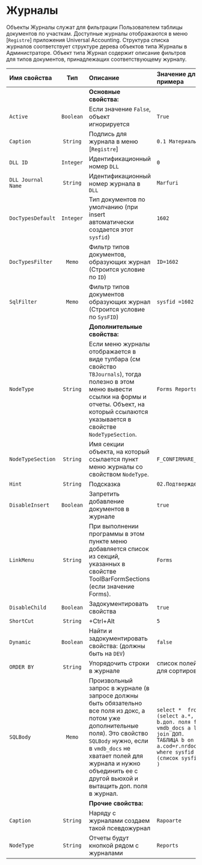 # Журналы

Объекты Журналы служат для фильтрации Пользователем таблицы документов по участкам. Доступные журналы отображаются в меню \[`Registre`\] приложения Universal Accounting. Структура списка журналов соответствует структуре дерева объектов типа Журналы в Администраторе. Объект типа Журнал содержит описание фильтров для типов документов, принадлежащих соответствующему журналу.

| **Имя свойства** | **Тип** | **Описание** | **Значение для примера** |
| :--- | :---: | :--- | :--- |
|  |  | **Основные свойства:** |  |
| `Active` | `Boolean` | Если значение `False`, объект игнорируется | `True` |
| `Caption` | `String` | Подпись для журнала в меню \[`Registre`\] | `0.1 Материалы` |
| `DLL ID` | `Integer` | Идентификационный номер `DLL` | `0` |
| `DLL Journal Name` | `String` | Идентификационный номер журнала в `DLL` | `Marfuri` |
| `DocTypesDefault` | `Integer` | Тип документов по умолчанию \(при insert автоматически создается этот `sysfid`\) | `1602` |
| `DocTypesFilter` | `Memo` | Фильтр типов документов, образующих журнал \(Строится условие по `ID`\) | `ID=1602` |
| `SqlFilter` | `Memo` | Фильтр типов документов образующих журнал \(Строится условие по `SysFID`\) | `sysfid =1602` |
|  |  | **Дополнительные свойства:** |  |
| `NodeType` | `String` | Если меню журналы отображается в виде тулбара \(см свойство `TBJournals`\), тогда полезно в этом меню вывести ссылки на формы и отчеты. Объект, на который ссылаются указывается в  свойстве `NodeTypeSection`. | `Forms Reports` |
| `NodeTypeSection` | `String` | Имя секции объекта, на который ссылается пункт меню журналы со свойством `NodeType`. | `F_CONFIRMARE_O` |
| `Hint` | `String` | Подсказка | `02.Подтверждение` |
| `DisableInsert` | `Boolean` | Запретить добавление документов в журнале | `true` |
| `LinkMenu` | `String` | При выполнении программы в этом пункте меню добавляется список из секций, указанных в свойстве  ToolBarFormSections \(если значение Forms\). | `Forms` |
| `DisableChild` | `Boolean` | Задокументировать свойства | `true` |
| `ShortCut` | `String` | +Ctrl+Alt | `5` |
| `Dynamic` | `Boolean` | Найти и задокументировать свойства: \(должны быть на `DEV`\) | `false` |
| `ORDER BY` | `String` | Упорядочить строки в журнале | список полей для сортировки |
| `SQLBody` | `Memo` | Произвольный запрос в журнале \(в запросе должны быть обязательно все поля из докс, а потом уже дополнительные поля\). Это свойство `SQLBody` нужно, если в `vmdb_docs` не хватает полей для журнала и нужно объединить ее с другой вьюхой и вытащить доп. поля в журнал. | `select *  from (select a.*,  b.доп. поля from vmdb_docs a left join ДОП. ТАБЛИЦА b on a.cod=r.nrdoc where sysfid in (список sysfid) )` |
|  |  | **Прочие свойства:** |  |
| `Caption` | `String` | Наряду с журналами создаем такой псевдожурнал | `Rapoarte` |
| `NodeType` | `String` | Отчеты будут кнопкой рядом с журналами | `Reports` |

